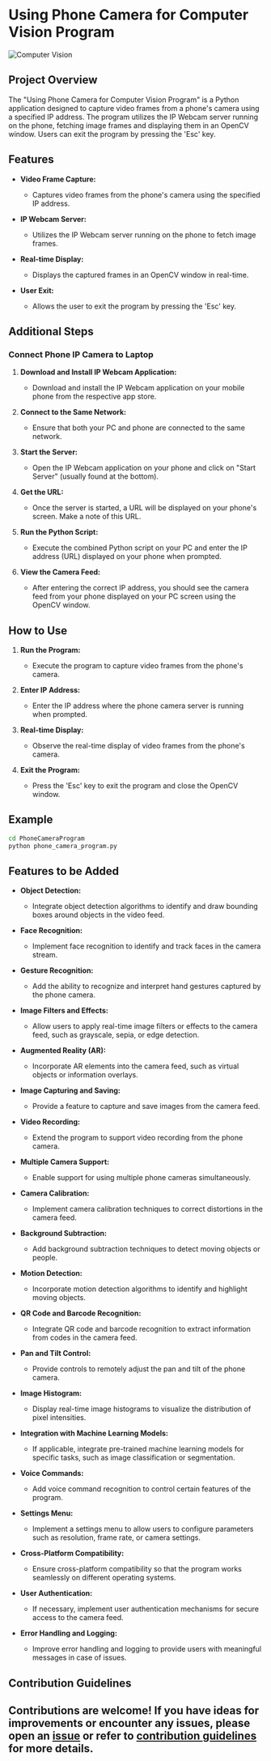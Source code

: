 # Using Phone Camera for Computer Vision Program

![Computer Vision](image.png)

## Project Overview

The "Using Phone Camera for Computer Vision Program" is a Python application designed to capture video frames from a phone's camera using a specified IP address. The program utilizes the IP Webcam server running on the phone, fetching image frames and displaying them in an OpenCV window. Users can exit the program by pressing the 'Esc' key.

## Features

- **Video Frame Capture:**

  - Captures video frames from the phone's camera using the specified IP address.

- **IP Webcam Server:**

  - Utilizes the IP Webcam server running on the phone to fetch image frames.

- **Real-time Display:**

  - Displays the captured frames in an OpenCV window in real-time.

- **User Exit:**
  - Allows the user to exit the program by pressing the 'Esc' key.

## Additional Steps

### Connect Phone IP Camera to Laptop

1. **Download and Install IP Webcam Application:**

   - Download and install the IP Webcam application on your mobile phone from the respective app store.

2. **Connect to the Same Network:**

   - Ensure that both your PC and phone are connected to the same network.

3. **Start the Server:**

   - Open the IP Webcam application on your phone and click on "Start Server" (usually found at the bottom).

4. **Get the URL:**

   - Once the server is started, a URL will be displayed on your phone's screen. Make a note of this URL.

5. **Run the Python Script:**

   - Execute the combined Python script on your PC and enter the IP address (URL) displayed on your phone when prompted.

6. **View the Camera Feed:**

   - After entering the correct IP address, you should see the camera feed from your phone displayed on your PC screen using the OpenCV window.

## How to Use

1. **Run the Program:**

   - Execute the program to capture video frames from the phone's camera.

2. **Enter IP Address:**

   - Enter the IP address where the phone camera server is running when prompted.

3. **Real-time Display:**

   - Observe the real-time display of video frames from the phone's camera.

4. **Exit the Program:**
   - Press the 'Esc' key to exit the program and close the OpenCV window.

## Example

```bash
cd PhoneCameraProgram
python phone_camera_program.py
```

## Features to be Added

- **Object Detection:**

  - Integrate object detection algorithms to identify and draw bounding boxes around objects in the video feed.

- **Face Recognition:**

  - Implement face recognition to identify and track faces in the camera stream.

- **Gesture Recognition:**

  - Add the ability to recognize and interpret hand gestures captured by the phone camera.

- **Image Filters and Effects:**

  - Allow users to apply real-time image filters or effects to the camera feed, such as grayscale, sepia, or edge detection.

- **Augmented Reality (AR):**

  - Incorporate AR elements into the camera feed, such as virtual objects or information overlays.

- **Image Capturing and Saving:**

  - Provide a feature to capture and save images from the camera feed.

- **Video Recording:**

  - Extend the program to support video recording from the phone camera.

- **Multiple Camera Support:**

  - Enable support for using multiple phone cameras simultaneously.

- **Camera Calibration:**

  - Implement camera calibration techniques to correct distortions in the camera feed.

- **Background Subtraction:**

  - Add background subtraction techniques to detect moving objects or people.

- **Motion Detection:**

  - Incorporate motion detection algorithms to identify and highlight moving objects.

- **QR Code and Barcode Recognition:**

  - Integrate QR code and barcode recognition to extract information from codes in the camera feed.

- **Pan and Tilt Control:**

  - Provide controls to remotely adjust the pan and tilt of the phone camera.

- **Image Histogram:**

  - Display real-time image histograms to visualize the distribution of pixel intensities.

- **Integration with Machine Learning Models:**

  - If applicable, integrate pre-trained machine learning models for specific tasks, such as image classification or segmentation.

- **Voice Commands:**

  - Add voice command recognition to control certain features of the program.

- **Settings Menu:**

  - Implement a settings menu to allow users to configure parameters such as resolution, frame rate, or camera settings.

- **Cross-Platform Compatibility:**

  - Ensure cross-platform compatibility so that the program works seamlessly on different operating systems.

- **User Authentication:**

  - If necessary, implement user authentication mechanisms for secure access to the camera feed.

- **Error Handling and Logging:**

  - Improve error handling and logging to provide users with meaningful messages in case of issues.

## Contribution Guidelines

## Contributions are welcome! If you have ideas for improvements or encounter any issues, please open an [issue](https://github.com/vrm-piyush/Python-Projects/issues/new/choose) or refer to [contribution guidelines](../CONTRIBUTING.md) for more details.
